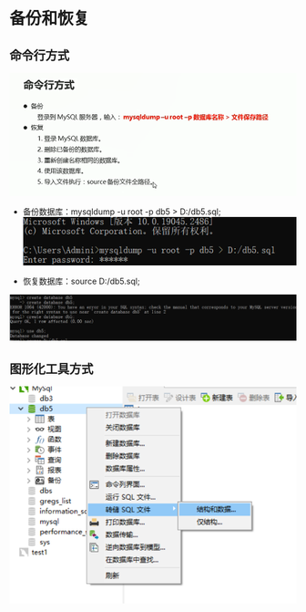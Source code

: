 # 备份和恢复

## 命令行方式

![图 1](../../images/32296cf7816552cd207dd3dd923830a3fe0b4ed3c866dfd228ebccd4dc6bb41c.png)  

* 备份数据库：mysqldump -u root -p db5 > D:/db5.sql;
![图 2](../../images/fd1a1b2a2e2a660228cf4dac5a35c33ac8691d8bfbda16b0cd98bc9088d859a5.png)  

* 恢复数据库：source D:/db5.sql;

![图 3](../../images/eeed558edba58eb547ce9f892da1e1c7fd7b21b475553cc146c993b2d9e9d83c.png)  

## 图形化工具方式

![图 4](../../images/007b013c37c55f743180c14eecf8dc772b20d65088bd0283f795dbae70800c26.png)  


